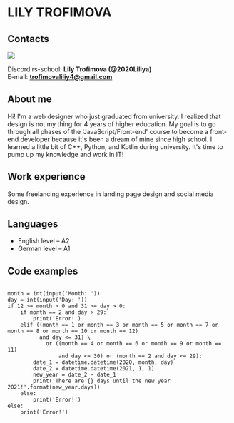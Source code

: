 # LILY TROFIMOVA
## Contacts
![](/rsschool-cv/My_avatar.jpg)

Discord rs-school: **Lily Trofimova (@2020Liliya)**  
E-mail: **trofimovaliliy4@gmail.com**

## About me
Hi! I'm a web designer who just graduated from university. I realized that design is not my thing for 4 years of higher education. My goal is to go through all phases of the 'JavaScript/Front-end' course to become a front-end developer because it's been a dream of mine since high school. I learned a little bit of C++, Python, and Kotlin during university. It's time to pump up my knowledge and work in IT!

## Work experience
Some freelancing experience in landing page design and social media design.

## Languages
* English level – A2
* German level – A1

## Code examples
```

month = int(input('Month: '))
day = int(input('Day: '))
if 12 >= month > 0 and 31 >= day > 0:
    if month == 2 and day > 29:
        print('Error!')
    elif ((month == 1 or month == 3 or month == 5 or month == 7 or month == 8 or month == 10 or month == 12)
          and day <= 31) \
            or ((month == 4 or month == 6 or month == 9 or month == 11)
                and day <= 30) or (month == 2 and day <= 29):
        date_1 = datetime.datetime(2020, month, day)
        date_2 = datetime.datetime(2021, 1, 1)
        new_year = date_2 - date_1
        print('There are {} days until the new year 2021!'.format(new_year.days))
    else:
        print('Error!')
else:
    print('Error!')

```